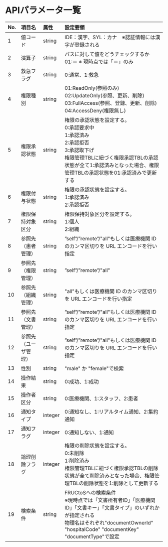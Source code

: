 # APIパラメータ一覧

| No. | 項目名               | 属性    | 設定要領                                                                                                                                                                                                                |
|:----|:---------------------|:--------|:------------------------------------------------------------------------------------------------------------------------------------------------------------------------------------------------------------------------|
| 1   | 値コード             | string  | IDE：漢字、SYL：カナ　※認証情報には漢字が登録される                                                                                                                                                                    |
| 2   | 演算子               | string  | パスに対して値をどうチェックするか<br/>01:＝ ※ 現時点では「＝」のみ                                                                                                                                                    |
| 3   | 救急フラグ           | string  | 0:通常、1:救急                                                                                                                                                                                                          |
| 4   | 権限種別             | string  | 01:ReadOnly(参照のみ)<br/>02:UpdateOnly(参照、更新、削除)<br/>03:FullAccess(参照、登録、更新、削除)<br/>04:AccessDeny(権限無し)                                                                                         |
| 5   | 権限承認状態         | string  | 権限の承認状態を設定する。<br/>0:承認要求中<br/>1:承認済み<br/>2:承認拒否<br/>3:承認取下げ <br/>権限管理TBLに紐づく権限承認TBLの承認状態が全て1:承認済みとなった場合、権限管理TBLの承認状態を01:承認済みで更新する      |
| 6   | 権限付与状態         | string  | 権限の承認状態を設定する。<br>1:承認済み<br>2:承認拒否                                                                                                                                                                  |
| 7   | 権限保持対象区分     | string  | 権限保持対象区分を設定する。<br>1:個人<br>2:組織                                                                                                                                                                        |
| 8   | 参照先（患者管理）   | string  | ”self”/”remote”/"all"もしくは医療機関 ID のカンマ区切りを URL エンコードを行い指定                                                                                                                                  |
| 9   | 参照先（権限管理）   | string  | ”self”/”remote”/"all"                                                                                                                                                                                               |
| 10  | 参照先（組織管理）   | string  | "all"もしくは医療機関 ID のカンマ区切りを URL エンコードを行い指定                                                                                                                                                      |
| 11  | 参照先（文書管理）   | string  | ”self”/”remote”/"all"もしくは医療機関 ID のカンマ区切りを URL エンコードを行い指定                                                                                                                                  |
| 12  | 参照先（ユーザ管理） | string  | ”self”/”remote”/"all"もしくは医療機関 ID のカンマ区切りを URL エンコードを行い指定                                                                                                                                  |
| 13  | 性別                 | string  | "male" か "female"で検索                                                                                                                                                                                                |
| 14  | 操作結果             | string  | 0:成功、1:成功                                                                                                                                                                                                          |
| 15  | 操作者区分           | string  | 0:医療機関、1:スタッフ、2:患者                                                                                                                                                                                          |
| 16  | 通知タイプ           | integer | 0:通知なし、1:リアルタイム通知、2:集約通知                                                                                                                                                                              |
| 17  | 通知フラグ           | integer | 0:通知しない、1:通知                                                                                                                                                                                                    |
| 18  | 論理削除フラグ       | integer | 権限の削除状態を設定する。<br/>0:未削除<br/>1:削除済み<br/>権限管理TBLに紐づく権限承認TBLの削除状態が全て削除済みとなった場合、権限管理TBLの削除状態を1:削除として更新する                                              |
| 19  | 検索条件             | string  | FRUCtoSへの検索条件<br/>※現時点では「文書所有者ID」「医療機関ID」「文書キー」「文書タイプ」のいずれかが指定される <br/>物理名はそれぞれ"documentOwnerId" "hospitalCode" "documentKey" "documentType"で設定             |
